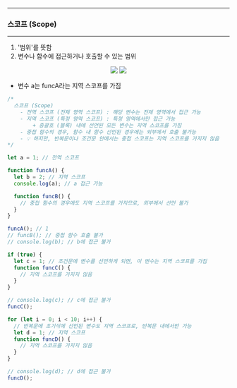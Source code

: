 -----
### 스코프 (Scope)
-----
1. '범위'를 뜻함
2. 변수나 함수에 접근하거나 호출할 수 있는 범위
<div align="center">
<img src="https://github.com/user-attachments/assets/c13d50bb-9e5b-43d9-a7d3-257c2601f546">
<img src="https://github.com/user-attachments/assets/4ab70164-2c1a-4683-b4d2-185d20b71da7">
</div>

  - 변수 a는 funcA라는 지역 스코프를 가짐

```js
/*
  스코프 (Scope)
    - 전역 스코프 (전체 영역 스코프) : 해당 변수는 전체 영역에서 접근 가능
    - 지역 스코프 (특정 영역 스코프) : 특정 영역에서만 접근 가능
        + 중괄호 (블록) 내에 선언된 모든 변수는 지역 스코프를 가짐
    - 중첩 함수의 경우, 함수 내 함수 선언된 경우에는 외부에서 호출 불가능
    - 💡 하지만, 반복문이나 조건문 안에서는 중첩 스코프는 지역 스코프를 가지지 않음
*/

let a = 1; // 전역 스코프

function funcA() {
  let b = 2; // 지역 스코프
  console.log(a); // a 접근 가능

  function funcB() {
    // 중첩 함수의 경우에도 지역 스코프를 가지므로, 외부에서 선언 불가
  }
}

funcA(); // 1
// funcB(); // 중첩 함수 호출 불가
// console.log(b); // b에 접근 불가

if (true) {
  let c = 1; // 조건문에 변수를 선언하게 되면, 이 변수는 지역 스코프를 가짐
  function funcC() {
    // 지역 스코프를 가지지 않음
  }
}

// console.log(c); // c에 접근 불가
funcC();

for (let i = 0; i < 10; i++) {
  // 반복문에 초기식에 선언된 변수도 지역 스코프로, 반복문 내에서만 가능
  let d = 1; // 지역 스코프
  function funcD() {
    // 지역 스코프를 가지지 않음
  }
}

// console.log(d); // d에 접근 불가
funcD();
```

